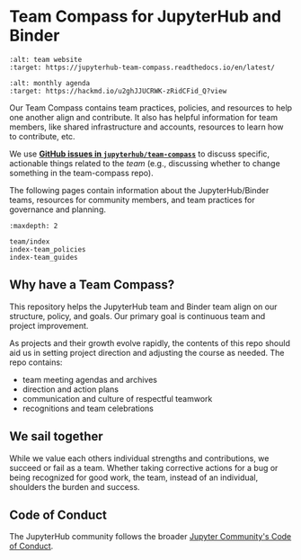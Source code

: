 # Team Compass for JupyterHub and Binder

```{image} https://img.shields.io/badge/team-website-orange.svg
:alt: team website
:target: https://jupyterhub-team-compass.readthedocs.io/en/latest/
```

```{image} https://img.shields.io/badge/agenda-this%20month-blue.svg
:alt: monthly agenda
:target: https://hackmd.io/u2ghJJUCRWK-zRidCFid_Q?view
```

Our Team Compass contains team practices, policies, and resources to help one another align and contribute.
It also has helpful information for team members, like shared infrastructure and accounts, resources to learn how to contribute, etc.

We use **[GitHub issues in `jupyterhub/team-compass`](https://github.com/jupyterhub/team-compass/issues)**
to discuss specific, actionable things related to the *team* (e.g., discussing whether to change something in the team-compass repo).

The following pages contain information about the JupyterHub/Binder
teams, resources for community members, and team practices for
governance and planning.

```{toctree}
:maxdepth: 2

team/index
index-team_policies
index-team_guides
```

## Why have a Team Compass?

This repository helps the JupyterHub team and Binder team align on our structure, policy, and goals.
Our primary goal is continuous team and project improvement.

As projects and their growth evolve rapidly, the contents of this repo
should aid us in setting project direction and adjusting the course as
needed. The repo contains:

- team meeting agendas and archives
- direction and action plans
- communication and culture of respectful teamwork
- recognitions and team celebrations

## We sail together

While we value each others individual strengths and contributions, we succeed
or fail as a team. Whether taking corrective actions for a bug or being
recognized for good work, the team, instead of an individual, shoulders
the burden and success.

## Code of Conduct

The JupyterHub community follows the broader [Jupyter Community's Code of Conduct](https://github.com/jupyter/governance/blob/master/conduct/code_of_conduct.md).
